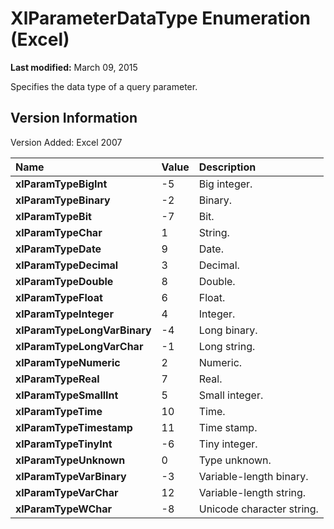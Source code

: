 
# XlParameterDataType Enumeration (Excel)

 **Last modified:** March 09, 2015

Specifies the data type of a query parameter.

## Version Information

Version Added: Excel 2007 



|**Name**|**Value**|**Description**|
|:-----|:-----|:-----|
| **xlParamTypeBigInt**|-5|Big integer.|
| **xlParamTypeBinary**|-2|Binary.|
| **xlParamTypeBit**|-7|Bit.|
| **xlParamTypeChar**|1|String.|
| **xlParamTypeDate**|9|Date.|
| **xlParamTypeDecimal**|3|Decimal.|
| **xlParamTypeDouble**|8|Double.|
| **xlParamTypeFloat**|6|Float.|
| **xlParamTypeInteger**|4|Integer.|
| **xlParamTypeLongVarBinary**|-4|Long binary.|
| **xlParamTypeLongVarChar**|-1|Long string.|
| **xlParamTypeNumeric**|2|Numeric.|
| **xlParamTypeReal**|7|Real.|
| **xlParamTypeSmallInt**|5|Small integer.|
| **xlParamTypeTime**|10|Time.|
| **xlParamTypeTimestamp**|11|Time stamp.|
| **xlParamTypeTinyInt**|-6|Tiny integer.|
| **xlParamTypeUnknown**|0|Type unknown.|
| **xlParamTypeVarBinary**|-3|Variable-length binary.|
| **xlParamTypeVarChar**|12|Variable-length string.|
| **xlParamTypeWChar**|-8|Unicode character string.|
